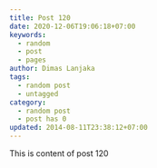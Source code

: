 ```yaml
---
title: Post 120
date: 2020-12-06T19:06:18+07:00
keywords:
  - random
  - post
  - pages
author: Dimas Lanjaka
tags:
  - random post
  - untagged
category:
  - random post
  - post has 0
updated: 2014-08-11T23:38:12+07:00
---
```

This is content of post 120
